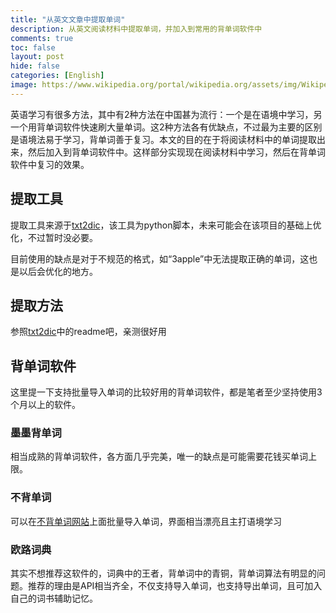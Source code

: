 ```yaml
---
title: "从英文文章中提取单词"
description: 从英文阅读材料中提取单词，并加入到常用的背单词软件中
comments: true
toc: false
layout: post
hide: false
categories: [English]
image: https://www.wikipedia.org/portal/wikipedia.org/assets/img/Wikipedia-logo-v2@2x.png
---
```


英语学习有很多方法，其中有2种方法在中国甚为流行：一个是在语境中学习，另一个用背单词软件快速刷大量单词。这2种方法各有优缺点，不过最为主要的区别是语境法易于学习，背单词善于复习。本文的目的在于将阅读材料中的单词提取出来，然后加入到背单词软件中。这样部分实现现在阅读材料中学习，然后在背单词软件中复习的效果。

## 提取工具

提取工具来源于[txt2dic](https://github.com/cndaqiang/txt2dic)，该工具为python脚本，未来可能会在该项目的基础上优化，不过暂时没必要。

目前使用的缺点是对于不规范的格式，如“3apple”中无法提取正确的单词，这也是以后会优化的地方。

## 提取方法

参照[txt2dic](https://github.com/cndaqiang/txt2dic)中的readme吧，亲测很好用

## 背单词软件
这里提一下支持批量导入单词的比较好用的背单词软件，都是笔者至少坚持使用3个月以上的软件。

### 墨墨背单词
相当成熟的背单词软件，各方面几乎完美，唯一的缺点是可能需要花钱买单词上限。

### 不背单词
可以在[不背单词网站](https://bbdc.cn/#)上面批量导入单词，界面相当漂亮且主打语境学习

### 欧路词典
其实不想推荐这软件的，词典中的王者，背单词中的青铜，背单词算法有明显的问题。推荐的理由是API相当齐全，不仅支持导入单词，也支持导出单词，且可加入自己的词书辅助记忆。